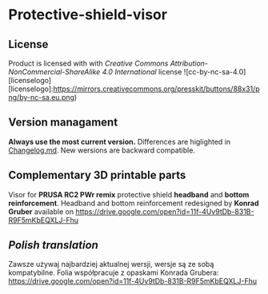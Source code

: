 # Protective-shield-visor

##  License 

Product is licensed with with *Creative Commons Attribution-NonCommercial-ShareAlike 4.0 International* license
![cc-by-nc-sa-4.0][licenselogo]
[licenselogo]:https://mirrors.creativecommons.org/presskit/buttons/88x31/png/by-nc-sa.eu.png)


## Version managament

**Always use the most current version.** 
Differences are higlighted in [Changelog.md](https://github.com/grzegorz-p-adamski/Protective-shield-visor/blob/master/Changelog.md). New wersions are backward compatible.

## Complementary 3D printable parts

Visor for **PRUSA RC2 PWr remix** protective shield **headband** and **bottom reinforcement**.
Headband and bottom reinforcement redesigned by **Konrad Gruber** available on
<https://drive.google.com/open?id=11f-4Uv9tDb-831B-R9F5mKbEQXLJ-Fhu>

## *Polish translation* 
Zawsze używaj najbardziej aktualnej wersji, wersje są ze sobą kompatybilne. Folia współpracuje z opaskami Konrada Grubera: <https://drive.google.com/open?id=11f-4Uv9tDb-831B-R9F5mKbEQXLJ-Fhu>



